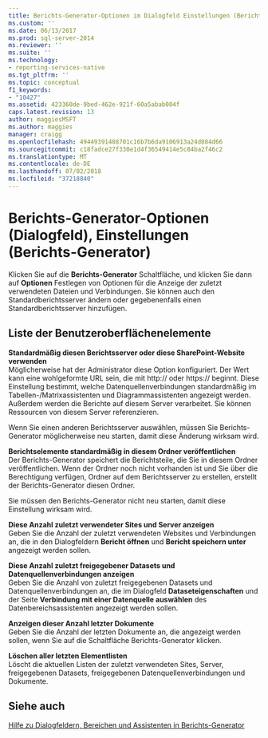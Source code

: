 ```yaml
---
title: Berichts-Generator-Optionen im Dialogfeld Einstellungen (Berichts-Generator) | Microsoft-Dokumentation
ms.custom: ''
ms.date: 06/13/2017
ms.prod: sql-server-2014
ms.reviewer: ''
ms.suite: ''
ms.technology:
- reporting-services-native
ms.tgt_pltfrm: ''
ms.topic: conceptual
f1_keywords:
- "10427"
ms.assetid: 423360de-9bed-462e-921f-60a5abab004f
caps.latest.revision: 13
author: maggiesMSFT
ms.author: maggies
manager: craigg
ms.openlocfilehash: 49449391408701c16b7b6da9106913a24d084d66
ms.sourcegitcommit: c18fadce27f330e1d4f36549414e5c84ba2f46c2
ms.translationtype: MT
ms.contentlocale: de-DE
ms.lasthandoff: 07/02/2018
ms.locfileid: "37218840"
---
```

# <a name="report-builder-options-dialog-box-settings-report-builder"></a>Berichts-Generator-Optionen (Dialogfeld), Einstellungen (Berichts-Generator)
  Klicken Sie auf die **Berichts-Generator** Schaltfläche, und klicken Sie dann auf **Optionen** Festlegen von Optionen für die Anzeige der zuletzt verwendeten Dateien und Verbindungen. Sie können auch den Standardberichtsserver ändern oder gegebenenfalls einen Standardberichtsserver hinzufügen.  
  
## <a name="uielement-list"></a>Liste der Benutzeroberflächenelemente  
 **Standardmäßig diesen Berichtsserver oder diese SharePoint-Website verwenden**  
 Möglicherweise hat der Administrator diese Option konfiguriert. Der Wert kann eine wohlgeformte URL sein, die mit http:// oder https:// beginnt. Diese Einstellung bestimmt, welche Datenquellenverbindungen standardmäßig im Tabellen-/Matrixassistenten und Diagrammassistenten angezeigt werden. Außerdem werden die Berichte auf diesem Server verarbeitet. Sie können Ressourcen von diesem Server referenzieren.  
  
 Wenn Sie einen anderen Berichtsserver auswählen, müssen Sie Berichts-Generator möglicherweise neu starten, damit diese Änderung wirksam wird.  
  
 **Berichtselemente standardmäßig in diesem Ordner veröffentlichen**  
 Der Berichts-Generator speichert die Berichtsteile, die Sie in diesem Ordner veröffentlichen. Wenn der Ordner noch nicht vorhanden ist und Sie über die Berechtigung verfügen, Ordner auf dem Berichtsserver zu erstellen, erstellt der Berichts-Generator diesen Ordner.  
  
 Sie müssen den Berichts-Generator nicht neu starten, damit diese Einstellung wirksam wird.  
  
 **Diese Anzahl zuletzt verwendeter Sites und Server anzeigen**  
 Geben Sie die Anzahl der zuletzt verwendeten Websites und Verbindungen an, die in den Dialogfeldern **Bericht öffnen** und **Bericht speichern unter** angezeigt werden sollen.  
  
 **Diese Anzahl zuletzt freigegebener Datasets und Datenquellenverbindungen anzeigen**  
 Geben Sie die Anzahl von zuletzt freigegebenen Datasets und Datenquellenverbindungen an, die im Dialogfeld **Dataseteigenschaften** und der Seite **Verbindung mit einer Datenquelle auswählen** des Datenbereichsassistenten angezeigt werden sollen.  
  
 **Anzeigen dieser Anzahl letzter Dokumente**  
 Geben Sie die Anzahl der letzten Dokumente an, die angezeigt werden sollen, wenn Sie auf die Schaltfläche Berichts-Generator klicken.  
  
 **Löschen aller letzten Elementlisten**  
 Löscht die aktuellen Listen der zuletzt verwendeten Sites, Server, freigegebenen Datasets, freigegebenen Datenquellenverbindungen und Dokumente.  
  
## <a name="see-also"></a>Siehe auch  
 [Hilfe zu Dialogfeldern, Bereichen und Assistenten in Berichts-Generator](../report-builder-help-for-dialog-boxes-panes-and-wizards.md)  
  
  
